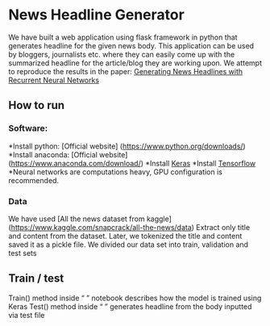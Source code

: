 # News Headline Generator
We have built a web application using flask framework in python that generates headline for the given news body. This application can be used by bloggers, journalists etc. where they can easily come up with the summarized headline for the article/blog they are working upon. We attempt to reproduce the results in the paper:  [Generating News Headlines with Recurrent Neural Networks](https://arxiv.org/pdf/1512.01712.pdf)

## How to run
### Software:
*Install python: [Official website] (https://www.python.org/downloads/)
*Install anaconda: [Official website] (https://www.anaconda.com/download/)
*Install [Keras](https://keras.io/) 
*Install [Tensorflow](https://www.tensorflow.org/install/)
*Neural networks are computations heavy, GPU configuration is recommended.

### Data
We have used [All the news dataset from kaggle] (https://www.kaggle.com/snapcrack/all-the-news/data)
Extract only title and content from the dataset. Later, we tokenized the title and content saved it as a pickle file. We divided our data set into train, validation and test sets

## Train / test
Train() method inside “ ” notebook describes how the model is trained using Keras
Test() method inside “ ” generates headline from the body inputted via test file

 






